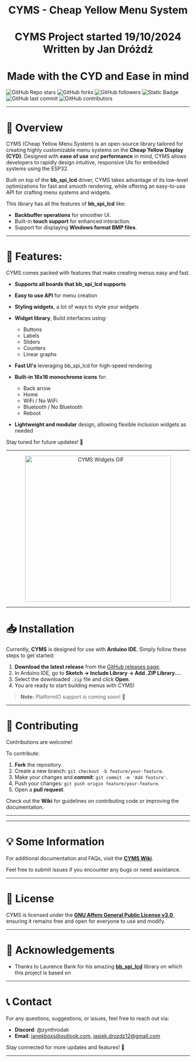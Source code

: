 <h1 align="center">CYMS - Cheap Yellow Menu System</h1>


<h1 align="center">CYMS Project started 19/10/2024 Written by Jan Dróżdż</h1>

<h1 align="center">Made with the CYD and Ease in mind</h1>

![GitHub Repo stars](https://img.shields.io/github/stars/Zynth9999/CYMS?style=for-the-badge) ![GitHub forks](https://img.shields.io/github/forks/Zynth9999/CYMS?style=for-the-badge) ![GitHub followers](https://img.shields.io/github/followers/zynth9999?style=for-the-badge) ![Static Badge](https://img.shields.io/badge/release-v0.01.2-brightgreen?style=for-the-badge) ![GitHub last commit](https://img.shields.io/github/last-commit/Zynth9999/CYMS?display_timestamp=author&style=for-the-badge) ![GitHub contributors](https://img.shields.io/github/contributors/Zynth9999/CYMS?style=for-the-badge)


---

# 👀 Overview

CYMS (Cheap Yellow Menu System) is an open-source library tailored for creating highly customizable menu systems on the **Cheap Yellow Display (CYD)**. Designed with **ease of use** and **performance** in mind, CYMS allows developers to rapidly design intuitive, responsive UIs for embedded systems using the ESP32.

Built on top of the **bb_spi_lcd** driver, CYMS takes advantage of its low-level optimizations for fast and smooth rendering, while offering an easy-to-use API for crafting menu systems and widgets.

This library has all the features of **bb_spi_lcd** like:
- **Backbuffer operations** for smoother UI.
- Built-in **touch support** for enhanced interaction.
- Support for displaying **Windows format BMP files**.

---

# 🔧 Features:

CYMS comes packed with features that make creating menus easy and fast.

- **Supports all boards that bb_spi_lcd supports**
- **Easy to use API** for menu creation
- **Styling widgets**, a lot of ways to style your widgets
- **Widget library**, Build interfaces using:
  - Buttons
  - Labels
  - Sliders
  - Counters
  - Linear graphs
    
- **Fast UI's** leveraging bb_spi_lcd for high-speed rendering
- **Built-in 16x16 monochrome icons** for:
  - Back arrow
  - Home
  - WiFi / No WiFi
  - Bluetooth / No Bluetooth
  - Reboot
    
- **Lightweight and modular** design, allowing flexible inclusion widgets as needed

Stay tuned for future updates! 🎉

---

<p align="center">
  <img src="https://via.placeholder.com/400x200?text=CYMS+Widgets+GIF" alt="CYMS Widgets GIF" width="400">
</p>

---

# 📥 Installation

Currently, **CYMS** is designed for use with **Arduino IDE**. Simply follow these steps to get started:

1. **Download the latest release** from the [GitHub releases page](https://github.com/Zynth9999/CYMS/releases).
2. In Arduino IDE, go to **Sketch → Include Library → Add .ZIP Library...**.
3. Select the downloaded `.zip` file and click **Open**.
4. You are ready to start building menus with CYMS!

> **Note:** PlatformIO support is coming soon! 🚀

---

# 🤝 Contributing

Contributions are welcome!

To contribute:
1. **Fork** the repository.
2. Create a new branch: `git checkout -b feature/your-feature`.
3. Make your changes and **commit**: `git commit -m 'Add feature'`.
4. Push your changes: `git push origin feature/your-feature`.
5. Open a **pull request**.

Check out the **Wiki** for guidelines on contributing code or improving the documentation.

---

---

# 💡 Some Information

For additional documentation and FAQs, visit the **[CYMS Wiki](https://github.com/Zynth9999/CYMS/wiki)**.

Feel free to submit issues if you encounter any bugs or need assistance.

---

# 📝 License

CYMS is licensed under the [**GNU Affero General Public License v3.0**](https://www.gnu.org/licenses/agpl-3.0.html), ensuring it remains free and open for everyone to use and modify.


---

# 🙏 Acknowledgements

- Thanks to Laurence Bank for his amazing [**bb_spi_lcd**](https://github.com/bitbank2/bb_spi_lcd) library on which this project is based on

---

# 📞 Contact

For any questions, suggestions, or issues, feel free to reach out via:

- **Discord**: @zynthrodak
- **Email**: janekboxs@outlook.com, jasiek.drozdz12@gmail.com

Stay connected for more updates and features! 🎉

---
